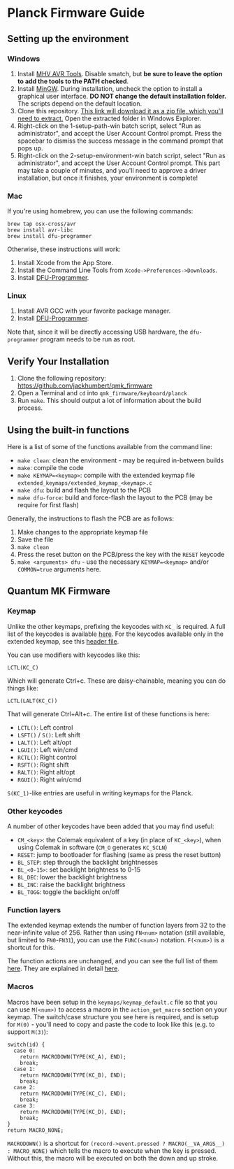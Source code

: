 # Planck Firmware Guide

## Setting up the environment

### Windows
1. Install [MHV AVR Tools](https://github.com/jackhumbert/qmk_firmware). Disable smatch, but **be sure to leave the option to add the tools to the PATH checked**.
2. Install [MinGW](https://sourceforge.net/projects/mingw/files/Installer/mingw-get-setup.exe/download). During installation, uncheck the option to install a graphical user interface. **DO NOT change the default installation folder.** The scripts depend on the default location.
3. Clone this repository. [This link will download it as a zip file, which you'll need to extract.](https://github.com/jackhumbert/qmk_firmware/archive/master.zip) Open the extracted folder in Windows Explorer.
4. Right-click on the 1-setup-path-win batch script, select "Run as administrator", and accept the User Account Control prompt. Press the spacebar to dismiss the success message in the command prompt that pops up.
5. Right-click on the 2-setup-environment-win batch script, select "Run as administrator", and accept the User Account Control prompt. This part may take a couple of minutes, and you'll need to approve a driver installation, but once it finishes, your environment is complete!

### Mac

If you're using homebrew, you can use the following commands:

    brew tap osx-cross/avr
    brew install avr-libc
    brew install dfu-programmer

Otherwise, these instructions will work:

1. Install Xcode from the App Store.
2. Install the Command Line Tools from `Xcode->Preferences->Downloads`.
3. Install [DFU-Programmer][dfu-prog].

### Linux
1. Install AVR GCC with your favorite package manager.
2. Install [DFU-Programmer][dfu-prog].

Note that, since it will be directly accessing USB hardware, the
`dfu-programmer` program needs to be run as root.

## Verify Your Installation
1. Clone the following repository: https://github.com/jackhumbert/qmk_firmware
2. Open a Terminal and `cd` into `qmk_firmware/keyboard/planck`
3. Run `make`. This should output a lot of information about the build process.

## Using the built-in functions

Here is a list of some of the functions available from the command line:

* `make clean`: clean the environment - may be required in-between builds
* `make`: compile the code
* `make KEYMAP=<keymap>`: compile with the extended keymap file `extended_keymaps/extended_keymap_<keymap>.c`
* `make dfu`: build and flash the layout to the PCB
* `make dfu-force`: build and force-flash the layout to the PCB (may be require for first flash)

Generally, the instructions to flash the PCB are as follows:

1. Make changes to the appropriate keymap file
2. Save the file
3. `make clean`
4. Press the reset button on the PCB/press the key with the `RESET` keycode
5. `make <arguments> dfu` - use the necessary `KEYMAP=<keymap>` and/or `COMMON=true` arguments here.

## Quantum MK Firmware

### Keymap

Unlike the other keymaps, prefixing the keycodes with `KC_` is required. A full list of the keycodes is available [here](https://github.com/jackhumbert/qmk_firmware/blob/master/tmk_core/doc/keycode.txt). For the keycodes available only in the extended keymap, see this [header file](https://github.com/jackhumbert/qmk_firmware/blob/master/quantum/keymap_common.h).

You can use modifiers with keycodes like this:

    LCTL(KC_C)
    
Which will generate Ctrl+c. These are daisy-chainable, meaning you can do things like:

    LCTL(LALT(KC_C))
    
That will generate Ctrl+Alt+c. The entire list of these functions is here:

* `LCTL()`: Left control
* `LSFT()` / `S()`: Left shift
* `LALT()`: Left alt/opt
* `LGUI()`: Left win/cmd
* `RCTL()`: Right control
* `RSFT()`: Right shift
* `RALT()`: Right alt/opt
* `RGUI()`: Right win/cmd

`S(KC_1)`-like entries are useful in writing keymaps for the Planck.

### Other keycodes

A number of other keycodes have been added that you may find useful:

* `CM_<key>`: the Colemak equivalent of a key (in place of `KC_<key>`), when using Colemak in software (`CM_O` generates `KC_SCLN`)
* `RESET`: jump to bootloader for flashing (same as press the reset button)
* `BL_STEP`: step through the backlight brightnesses
* `BL_<0-15>`: set backlight brightness to 0-15
* `BL_DEC`: lower the backlight brightness
* `BL_INC`: raise the backlight brightness
* `BL_TOGG`: toggle the backlight on/off

### Function layers

The extended keymap extends the number of function layers from 32 to the near-infinite value of 256. Rather than using `FN<num>` notation (still available, but limited to `FN0`-`FN31`), you can use the `FUNC(<num>)` notation. `F(<num>)` is a shortcut for this.

The function actions are unchanged, and you can see the full list of them [here](https://github.com/jackhumbert/tmk_keyboard/blob/master/common/action_code.h). They are explained in detail [here](https://github.com/jackhumbert/tmk_keyboard/blob/master/doc/keymap.md#2-action).

### Macros

Macros have been setup in the `keymaps/keymap_default.c` file so that you can use `M(<num>)` to access a macro in the `action_get_macro` section on your keymap. The switch/case structure you see here is required, and is setup for `M(0)` - you'll need to copy and paste the code to look like this (e.g. to support `M(3)`):

    switch(id) {
      case 0:
        return MACRODOWN(TYPE(KC_A), END);
        break;
      case 1:
        return MACRODOWN(TYPE(KC_B), END);
        break;
      case 2:
        return MACRODOWN(TYPE(KC_C), END);
        break;
      case 3:
        return MACRODOWN(TYPE(KC_D), END);
        break;
    } 
    return MACRO_NONE;

`MACRODOWN()` is a shortcut for `(record->event.pressed ? MACRO(__VA_ARGS__) : MACRO_NONE)` which tells the macro to execute when the key is pressed. Without this, the macro will be executed on both the down and up stroke.

[cygwin]:       https://www.cygwin.com/
[mingw]:        http://www.mingw.org/
[mhv]:          https://infernoembedded.com/products/avr-tools
[winavr]:       http://winavr.sourceforge.net/
[crosspack]:    http://www.obdev.at/products/crosspack/index.html
[dfu-prog]:     http://dfu-programmer.sourceforge.net/
